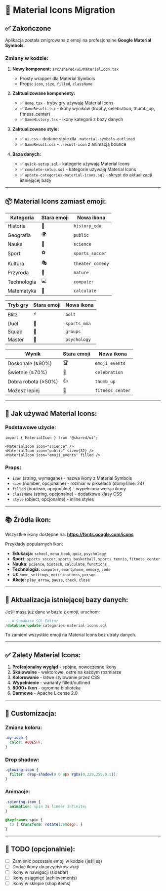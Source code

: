 # 🎨 Material Icons Migration

## ✅ Zakończone

Aplikacja została zmigrowana z emoji na profesjonalne **Google Material Symbols**.

### Zmiany w kodzie:

1. **Nowy komponent:** `src/shared/ui/MaterialIcon.tsx`
   - Prosty wrapper dla Material Symbols
   - Props: `icon`, `size`, `filled`, `className`

2. **Zaktualizowane komponenty:**
   - ✅ `Home.tsx` - tryby gry używają Material Icons
   - ✅ `GameResult.tsx` - ikony wyników (trophy, celebration, thumb_up, fitness_center)
   - ✅ `GameHistory.tsx` - ikony kategorii z bazy danych

3. **Zaktualizowane style:**
   - ✅ `ui.css` - dodane style dla `.material-symbols-outlined`
   - ✅ `GameResult.css` - `.result-icon` z animacją bounce

4. **Baza danych:**
   - ✅ `quick-setup.sql` - kategorie używają Material Icons
   - ✅ `complete-setup.sql` - kategorie używają Material Icons
   - ✅ `update-categories-material-icons.sql` - skrypt do aktualizacji istniejącej bazy

---

## 📦 Material Icons zamiast emoji:

| Kategoria | Stara emoji | Nowa ikona |
|-----------|-------------|------------|
| Historia | 📜 | `history_edu` |
| Geografia | 🌍 | `public` |
| Nauka | 🔬 | `science` |
| Sport | ⚽ | `sports_soccer` |
| Kultura | 🎭 | `theater_comedy` |
| Przyroda | 🌿 | `nature` |
| Technologia | 💻 | `computer` |
| Matematyka | 🔢 | `calculate` |

| Tryb gry | Stara emoji | Nowa ikona |
|----------|-------------|------------|
| Blitz | ⚡ | `bolt` |
| Duel | 🥊 | `sports_mma` |
| Squad | 👥 | `groups` |
| Master | 🧠 | `psychology` |

| Wynik | Stara emoji | Nowa ikona |
|-------|-------------|------------|
| Doskonale (≥90%) | 🏆 | `emoji_events` |
| Świetnie (≥70%) | 🎉 | `celebration` |
| Dobra robota (≥50%) | 👍 | `thumb_up` |
| Możesz lepiej | 💪 | `fitness_center` |

---

## 🔧 Jak używać Material Icons:

### Podstawowe użycie:
```tsx
import { MaterialIcon } from '@shared/ui';

<MaterialIcon icon="science" />
<MaterialIcon icon="public" size={32} />
<MaterialIcon icon="emoji_events" filled />
```

### Props:
- `icon` (string, wymagane) - nazwa ikony z Material Symbols
- `size` (number, opcjonalne) - rozmiar w pikselach (domyślnie: 24)
- `filled` (boolean, opcjonalne) - wypełniona wersja ikony
- `className` (string, opcjonalne) - dodatkowe klasy CSS
- `style` (object, opcjonalne) - inline styles

---

## 📚 Źródła ikon:

Wszystkie ikony dostępne na: **https://fonts.google.com/icons**

Przykłady popularnych ikon:
- **Edukacja:** `school`, `menu_book`, `quiz`, `psychology`
- **Sport:** `sports_soccer`, `sports_basketball`, `sports_tennis`, `fitness_center`
- **Nauka:** `science`, `biotech`, `calculate`, `functions`
- **Technologia:** `computer`, `smartphone`, `memory`, `code`
- **UI:** `home`, `settings`, `notifications`, `person`
- **Akcje:** `play_arrow`, `pause`, `check`, `close`

---

## 🔄 Aktualizacja istniejącej bazy danych:

Jeśli masz już dane w bazie z emoji, uruchom:

```sql
-- W Supabase SQL Editor
/database/update-categories-material-icons.sql
```

To zamieni wszystkie emoji na Material Icons bez utraty danych.

---

## ✅ Zalety Material Icons:

1. **Profesjonalny wygląd** - spójne, nowoczesne ikony
2. **Skalowalne** - wektorowe, ostre na każdym rozmiarze
3. **Kolorowanie** - łatwe stylowanie przez CSS
4. **Wypełnienie** - warianty filled/outlined
5. **8000+ ikon** - ogromna biblioteka
6. **Darmowe** - Apache License 2.0

---

## 🎨 Customizacja:

### Zmiana koloru:
```css
.my-icon {
  color: #00E5FF;
}
```

### Drop shadow:
```css
.glowing-icon {
  filter: drop-shadow(0 0 8px rgba(0,229,255,0.5));
}
```

### Animacje:
```css
.spinning-icon {
  animation: spin 2s linear infinite;
}

@keyframes spin {
  to { transform: rotate(360deg); }
}
```

---

## 📝 TODO (opcjonalnie):

- [ ] Zamienić pozostałe emoji w kodzie (jeśli są)
- [ ] Dodać ikony do przycisków akcji
- [ ] Ikony w nawigacji (sidebar)
- [ ] Ikony osiągnięć (achievements)
- [ ] Ikony w sklepie (shop items)
